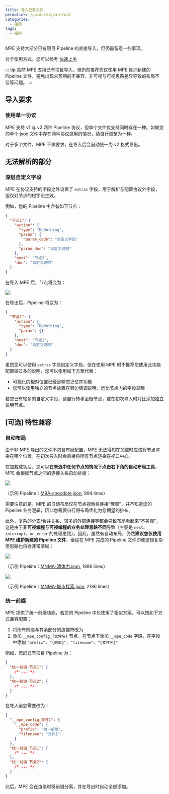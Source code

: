 ```yaml
---
title: 导入已有文件
permalink: /guide/migrate/old
categories:
  - 指南
tags:
  - 指南
---
```


MPE 支持大部分已有项目 Pipeline 的直接导入，但仍需留意一些事项。

对于使用方式，您可以参考 [快速上手](/guide/start/quick-start)

::: tip
虽然 MPE 支持已有项目导入，但仍然推荐您仅使用 MPE 维护新建的 Pipeline 文件，避免出现未预期的不兼容、非可视与可视思路差异导致的布局不佳等问题。
:::

## 导入要求

### 使用单一协议

MPE 支持 v1 与 v2 两种 Pipeline 协议，但单个文件仅支持同时存在一种。如果您的单个 json 文件中存在两种协议混用的情况，请自行调整为一种。

对于多个文件，MPE 不做要求，在导入后会自动统一为 v2 格式导出。

## 无法解析的部分

### 深层自定义字段

MPE 在协议支持的字段之外设置了 `extras` 字段，用于解析与配置协议外字段，但仅对节点的根字段生效。

例如，您的 Pipeline 中含有如下节点：

```json
{
  "节点1": {
    "action": {
      "type": "DoNothing",
      "param": {
        "param_code": "自定义字段"
      },
      "param_doc": "自定义说明"
    },
    "next": "节点2",
    "doc": "自定义说明"
  }
}
```

在导入 MPE 后，节点将变为：

![](/images/migrate/额外字段.png)

在导出后，Pipeline 将变为：

```json
{
  "节点1": {
    "action": {
      "type": "DoNothing",
      "param": {}
    },
    "next": "节点2",
    "doc": "自定义说明"
  }
}
```

虽然您可以使用 `extras` 字段自定义字段，但在使用 MPE 时不推荐您使用此功能配置做过多的说明，您可以使用如下方案代替：

- 可视化的相对位置已经足够您记忆其功能
- 您可以使用独立的节点放置在旁边强调说明，远比节点内的字段显眼

若您已有较多的自定义字段，请自行转移至根节点，或在初次导入时对比添加独立说明节点。

## [可选] 特性兼容

### 自动布局

由于非 MPE 导出的文件不包含布局配置，MPE 无法得知在加载时应该将节点渲染在哪个位置，在初次导入时会直接将所有节点渲染在视口中心。

在加载成功后，您可以**在未选中任何节点的情况下点击右下角的自动布局工具**，MPE 会根据节点之间的连接关系自动排版：

![](/images/migrate/自动布局.gif)

（示例 Pipeline：[M9A-anecdote.json](https://github.com/MAA1999/M9A/blob/v3.11.8/assets/resource/base/pipeline/anecdote.json), 994 lines）

需要注意的是，MPE 的自动布局仅在节点视角将连接“理顺”，并不知道您的 Pipeline 业务逻辑，因此您需要自行将布局优化为您期望的排布。

此外，复杂的分支/合并关系、较多的外部连接等都会导致布局看起来“不美观”，这是由于**非可视编程与可视编程的业务处理思路不同**导致（主要是 `next`、`interrupt`、`on_error` 的处理思路）。因此，虽然有自动布局，仍然**建议您仅使用 MPE 维护新建的 Pipeline 文件**，全程在 MPE 完成的 Pipeline 文件即使逻辑复杂但思路也将会非常清晰：

![](/images/migrate/布局展示1.png)

（示例 Pipeline：[MNMA-清体力.json](https://github.com/kqcoxn/MaaNewMoonAccompanying/blob/v2.2.3/assets/resource/base/pipeline/%E6%97%A5%E5%B8%B8%E6%B4%BB%E5%8A%A8/%E6%B8%85%E4%BD%93%E5%8A%9B.json), 1996 lines）

![](/images/migrate/布局展示2.png)

（示例 Pipeline：[MNMA-城市探索.json](https://github.com/kqcoxn/MaaNewMoonAccompanying/blob/v2.2.3/assets/resource/base/pipeline/%E6%97%A5%E5%B8%B8%E6%B4%BB%E5%8A%A8/%E5%9F%8E%E5%B8%82%E6%8E%A2%E7%B4%A2.json), 2186 lines）

### 统一前缀

MPE 提供了统一前缀功能，若您的 Pipeline 中也使用了相似方案，可以按如下方式兼容配置：

1. 将所有前缀与其余部分的连接符改为 `_`
2. 添加 `__mpe_config_{文件名}` 节点，在节点下添加 `__mpe_code` 字段，在字段中添加 `"prefix": "{前缀}", "filename": "{文件名}"`

例如，您的已有项目 Pipeline 为：

```json
{
  "统一前缀-节点1": {
    /* ... */
  },
  "统一前缀-节点2": {
    /* ... */
  }
}
```

在导入前您需要改为：

```json
{
  "__mpe_config_文件1": {
    "__mpe_code": {
      "prefix": "统一前缀",
      "filename": "文件1"
    }
  },
  "统一前缀_节点1": {
    /* ... */
  },
  "统一前缀_节点2": {
    /* ... */
  }
}
```

此后，MPE 会在渲染时将前缀分离，并在导出时自动全部添加。
